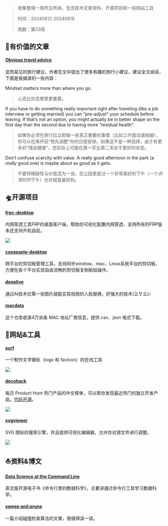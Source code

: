 > 收集整理一周所见所闻，包含技术文章资料，开源项目和一些网站工具
> 
> 时间：20240812-20240818
> 
> 周数：第33周

## 📜有价值的文章

#### [Obvious travel advice](https://dynomight.net/travel/)

显而易见的旅行建议，作者在文中提出了很多有趣的旅行小建议，建议全文阅读，下面是我摘录的一些内容：

Mindset matters more than where you go.

> 心态比你去哪里更重要。

If you have to do something really important right after traveling (like a job interview or getting married) you can “pre-adjust” your schedule before leaving. If that’s not an option, you might actually be in better shape on the first day than the second due to having more “residual health”.

> 如果你必须在旅行后立即做一些真正重要的事情（比如工作面试或结婚），你可以在离开前“预先调整”你的日程安排。如果这不是一种选择，由于有更多的“残余健康”，您实际上可能在第一天比第二天处于更好的状态。

Don’t confuse scarcity with value. A really good afternoon in the park (a *really* good one) is maybe about as good as it gets.

> 不要将稀缺性与价值混为一谈。在公园里度过一个非常美好的下午（一个*非常好的*下午）也许就是最好的。

## 🛸开源项目

#### [frpc-desktop](https://github.com/luckjiawei/frpc-desktop)

内网穿透工具FRP的桌面客户端，帮助你可视化配置内网穿透，支持所有的FRP版本还支持开机自启。

![](https://raw.githubusercontent.com/luckjiawei/frpc-desktop/main/screenshots/proxys.png)

#### [cosspaste-desktop](https://github.com/CrossPaste/crosspaste-desktop)

跨平台的剪切板管理工具，支持同步window、mac、Linux系统平台的剪切板，方便在各个平台实现自由流畅的剪切板复制粘贴操作。

#### [deeplive](https://deeplive.cam/zh)

通过AI技术仅需一张图片就能实现视频的人脸替换，好强大的技术(≧∇≦)ﾉ

#### [macdata](https://github.com/tomandjerry136/macdata?tab=readme-ov-file)

这个仓库收录4万余条 MAC 地址厂商信息，提供 csv、json 格式下载。

## 🚀网站&工具

#### [surf](https://www.logo.surf/)

一个制作文字徽标（logo 和 favicon）的在线工具

![](image-20240816091341618.png)

#### [decohack](https://decohack.com/)

每日 Product Hunt 热门产品的中文榜单，可以帮你发现最近热门的独立开发产品。[代码开源](https://github.com/ViggoZ/producthunt-daily-hot)。

![](image-20240816093053372.png)

#### [svgviewer](https://www.svgviewer.dev/)

SVG 图标的搜索引擎，并且提供可视化编辑器，允许你对源文件进行调整。

![](image-20240816092633852.png)

## ⛵资料&博文

#### [Data Science at the Command Line](https://jeroenjanssens.com/dsatcl/)

英文版开源电子书《命令行里的数据科学》，主要讲通过命令行工具学习数据科学。

#### [sweep and prune](https://leanrada.com/notes/sweep-and-prune/)

一篇介绍碰撞检查算法的文章，很值得读一读。